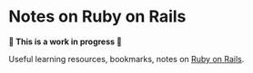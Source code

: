 # Notes on Ruby on Rails

**🚧 This is a work in progress 🚧**

Useful learning resources, bookmarks, notes on [Ruby on Rails](https://rubyonrails.org).
